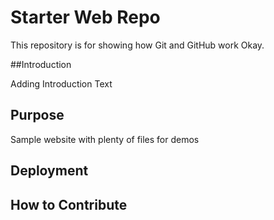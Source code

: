 # Starter Web Repo

This repository is for showing how Git and GitHub work
Okay.

##Introduction

Adding Introduction Text

## Purpose

Sample website with plenty of files for demos

## Deployment

## How to Contribute